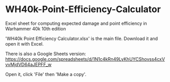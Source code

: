 # WH40k-Point-Efficiency-Calculator
Excel sheet for computing expected damage and point efficiency in Warhammer 40k 10th edition

'WH40k Point Efficiency Calculator.xlsx' is the main file. Download it and open it with Excel. 

There is also a Google Sheets version: https://docs.google.com/spreadsheets/d/1N1c4kRn49LyKhUYCShovss4cxVvvMjdVD64aJEPFF_w

Open it, click 'File' then 'Make a copy'.

